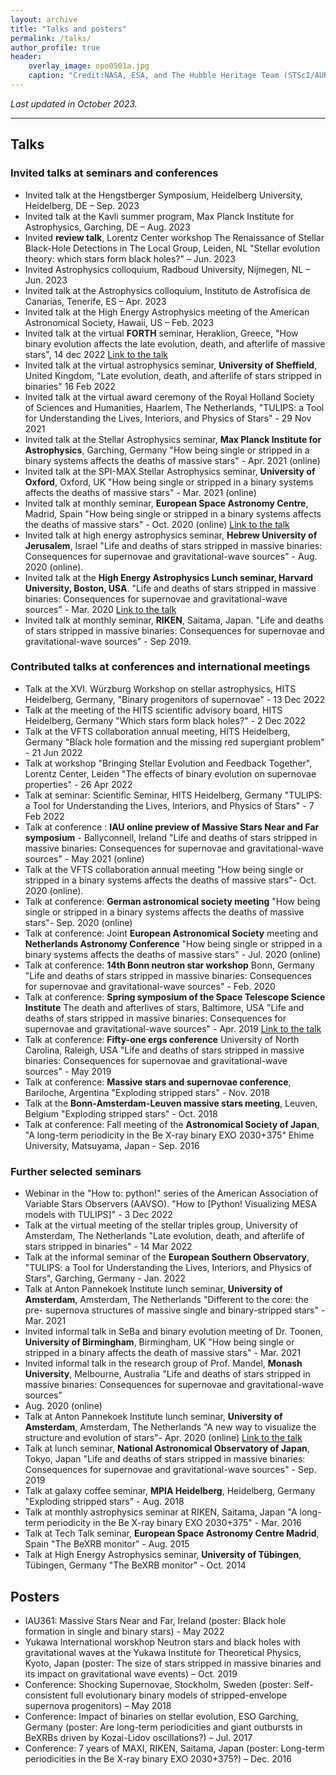 ```yaml
---
layout: archive
title: "Talks and posters"
permalink: /talks/
author_profile: true
header:
    overlay_image: opo0501a.jpg
    caption: "Credit:NASA, ESA, and The Hubble Heritage Team (STScI/AURA)"
---
```


*Last updated in October 2023.*

******

<h2>Talks</h2>

<h3> Invited talks at seminars and conferences</h3>

- Invited talk at the Hengstberger Symposium, Heidelberg University, Heidelberg, DE – Sep. 2023
- Invited talk at the Kavli summer program, Max Planck Institute for Astrophysics, Garching, DE – Aug. 2023
- Invited **review talk**, Lorentz Center workshop The Renaissance of Stellar Black-Hole Detections in The Local Group, 
Leiden, NL "Stellar evolution theory: which stars form black holes?" – Jun. 2023 
- Invited Astrophysics colloquium, Radboud University, Nijmegen, NL – Jun. 2023
- Invited talk at the Astrophysics colloquium, Instituto de Astrofísica de Canarias, Tenerife, ES – Apr. 2023
- Invited talk at the High Energy Astrophysics meeting of the American Astronomical Society, Hawaii, US – Feb. 2023
- Invited talk at the virtual **FORTH** seminar, Heraklion, Greece, "How binary evolution affects the late evolution, death, and afterlife of massive stars", 14 dec 2022 [Link to the talk](https://www.youtube.com/watch?v=H7EphNqhUlQ)
- Invited talk at the virtual astrophysics seminar, **University of Sheffield**, United Kingdom, "Late evolution, death, and afterlife of stars stripped in binaries" 16 Feb 2022
- Invited talk at the virtual award ceremony of the Royal Holland Society of Sciences and Humanities, Haarlem, The Netherlands, "TULIPS: a Tool for Understanding the Lives, Interiors, and Physics of Stars" - 29 Nov 2021
- Invited talk at the Stellar Astrophysics seminar, **Max Planck Institute for Astrophysics**, Garching, Germany "How being single or 
stripped in a binary systems affects the deaths of massive stars" - Apr. 2021 (online)
- Invited talk at the SPI-MAX Stellar Astrophysics seminar, **University of Oxford**, Oxford, UK "How being single or 
stripped in a binary systems affects the deaths of massive stars" - Mar. 2021 (online)
- Invited talk at monthly seminar, **European Space Astronomy Centre**, Madrid, Spain "How being single or 
stripped in a binary systems affects the deaths of massive stars" - Oct. 2020
(online) [Link to the talk](https://esait.webex.com/webappng/sites/esait/recording/05553b4a57a24d22932d80056c422a03/playback)
- Invited talk at high energy astrophysics seminar, **Hebrew University of Jerusalem**, Israel "Life and deaths of 
stars stripped in massive binaries:
Consequences for supernovae and gravitational-wave sources" - Aug. 2020 (online).
- Invited talk at the **High Energy Astrophysics Lunch seminar, Harvard University, Boston, USA**. "Life and deaths 
of stars stripped in massive binaries:
Consequences for supernovae and gravitational-wave sources" - Mar. 2020 [Link to the talk](https://www.youtube.com/watch?v=s0prWpBa39s)
- Invited talk at monthly seminar, **RIKEN**, Saitama, Japan. "Life and deaths of stars stripped in massive binaries:
Consequences for supernovae and gravitational-wave sources" - Sep 2019.

<h3> Contributed talks at conferences and international meetings</h3>

- Talk at the XVI. Würzburg Workshop on stellar astrophysics, HITS Heidelberg, Germany, "Binary progenitors of supernovae" - 13 Dec 2022
- Talk at the meeting of the HITS scientific advisory board, HITS Heidelberg, Germany "Which stars form black holes?" - 2 Dec 2022
- Talk at the VFTS collaboration annual meeting, HITS Heidelberg, Germany "Black hole formation and the missing red supergiant problem" - 21 Jun 2022
- Talk at workshop "Bringing Stellar Evolution and Feedback Together", Lorentz Center, Leiden "The effects of binary evolution on supernovae properties" - 26 Apr 2022
- Talk at seminar: Scientific Seminar, HITS Heidelberg, Germany "TULIPS: a Tool for Understanding the Lives, Interiors, and Physics of Stars" - 7 Feb 2022
- Talk at conference : **IAU online preview of Massive Stars Near and Far symposium** - Ballyconnell, Ireland 
"Life and deaths of stars stripped in massive binaries:
Consequences for supernovae and gravitational-wave sources" - May 2021 (online)
- Talk at the VFTS collaboration annual meeting "How being single or stripped in a binary systems affects 
the deaths of massive stars"- Oct. 2020 (online).
- Talk at conference: **German astronomical society meeting** "How being single or stripped in a binary systems 
affects the deaths of massive stars"- Sep. 2020 (online)
- Talk at conference: Joint **European Astronomical Society** meeting and **Netherlands Astronomy Conference** 
"How being single or stripped in a binary systems affects the deaths of massive stars" - Jul. 2020 (online)
- Talk at conference: **14th Bonn neutron star workshop** Bonn, Germany "Life and deaths of stars stripped in massive binaries:
Consequences for supernovae and gravitational-wave sources" - Feb. 2020
- Talk at conference: **Spring symposium of the Space Telescope Science Institute** The death and
afterlives of stars, Baltimore, USA "Life and deaths of stars stripped in massive binaries:
Consequences for supernovae and gravitational-wave sources" - Apr. 2019 [Link to the talk](https://cloudproject.hosted.panopto.com/Panopto/Pages/Viewer.aspx?id=872ed262-1f6f-4278-9d71-aa37014c37d5)
- Talk at conference: **Fifty-one ergs conference** University of North Carolina, Raleigh, USA "Life and deaths of stars stripped in massive binaries:
Consequences for supernovae and gravitational-wave sources" - May
2019
- Talk at conference: **Massive stars and supernovae conference**, Bariloche, Argentina "Exploding stripped stars" - Nov. 2018
- Talk at the **Bonn-Amsterdam-Leuven massive stars meeting**, Leuven, Belgium "Exploding stripped stars" - Oct. 2018
- Talk at conference: Fall meeting of the **Astronomical Society of Japan**, "A long-term periodicity in the 
Be X-ray binary EXO 2030+375" Ehime University, Matsuyama, Japan - Sep. 2016

<h3> Further selected seminars </h3>

- Webinar in the "How to: python!" series of the American Association of Variable Stars Observers (AAVSO). "How to [Python! Visualizing MESA models with TULIPS]" - 3 Dec 2022
- Talk at the virtual meeting of the stellar triples group, University of Amsterdam, The Netherlands "Late evolution, death, and afterlife of stars stripped in binaries" - 14 Mar 2022
- Talk at the informal seminar of the **European Southern Observatory**, "TULIPS: a Tool for Understanding the Lives, Interiors, and Physics of Stars", Garching, Germany - Jan. 2022
- Talk at Anton Pannekoek Institute lunch seminar, **University of Amsterdam**, Amsterdam, The Netherlands "Different to the core: the pre-
supernova structures of massive single and binary-stripped stars" - Mar. 2021
- Invited informal talk in SeBa and binary evolution meeting of Dr. Toonen, **University of Birmingham**, Birmingham, 
UK "How being single or stripped in a binary affects the death of massive stars" - Mar. 2021
- Invited informal talk in the research group of Prof. Mandel, **Monash University**, Melbourne, Australia "Life and deaths of stars stripped in massive binaries:
Consequences for supernovae and gravitational-wave sources"
- Aug. 2020 (online)
- Talk at Anton Pannekoek Institute lunch seminar, **University of Amsterdam**, Amsterdam, The Netherlands 
"A new way to visualize the structure and evolution of stars"- Apr. 2020 (online) [Link to the talk](https://www.youtube.com/watch?v=AUfWdZGugyo&feature=youtu.be)
- Talk at lunch seminar, **National Astronomical Observatory of Japan**, Tokyo, Japan "Life and deaths of stars 
stripped in massive binaries:
Consequences for supernovae and gravitational-wave sources" - Sep. 2019
- Talk at galaxy coffee seminar, **MPIA Heidelberg**, Heidelberg, Germany "Exploding stripped stars" - Aug. 2018
- Talk at monthly astrophysics seminar at RIKEN, Saitama, Japan "A long-term periodicity in the 
Be X-ray binary EXO 2030+375" - Mar. 2016
- Talk at Tech Talk seminar, **European Space Astronomy Centre Madrid**, Spain "The BeXRB monitor" - Aug. 2015
- Talk at High Energy Astrophysics seminar, **University of Tübingen**, Tübingen, Germany "The BeXRB monitor" - Oct. 2014

<h2> Posters </h2>

- IAU361: Massive Stars Near and Far, Ireland (poster: Black hole formation in single and binary stars) - May 2022
- Yukawa International worskhop Neutron stars and black holes with gravitational waves at the Yukawa
Institute for Theoretical Physics, Kyoto, Japan (poster: The size of stars stripped in massive binaries
and its impact on gravitational wave events) – Oct. 2019
- Conference: Shocking Supernovae, Stockholm, Sweden (poster: Self-consistent full evolutionary binary models of
stripped-envelope supernova progenitors) – May 2018
- Conference: Impact of binaries on stellar evolution, ESO Garching, Germany (poster: Are long-term periodicities
and giant outbursts in BeXRBs driven by Kozai-Lidov oscillations?) – Jul. 2017
- Conference: 7 years of MAXI, RIKEN, Saitama, Japan (poster: Long-term periodicities in the Be X-ray binary
EXO 2030+375?) – Dec. 2016